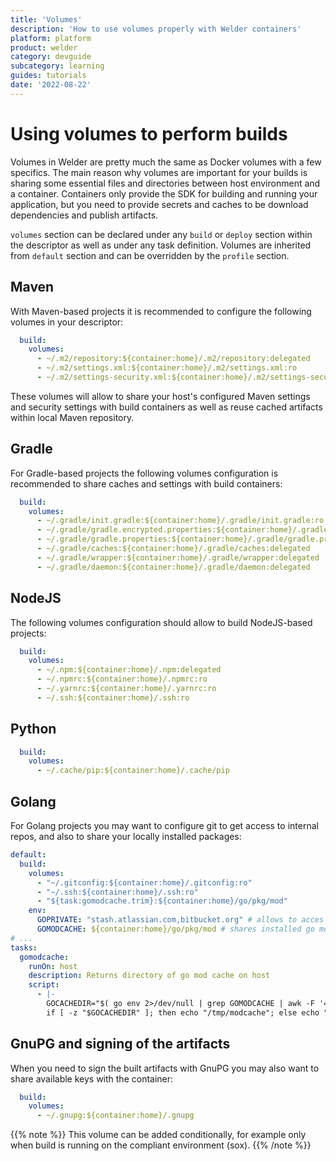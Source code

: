 ```yaml
---
title: 'Volumes'
description: 'How to use volumes properly with Welder containers'
platform: platform
product: welder
category: devguide
subcategory: learning
guides: tutorials
date: '2022-08-22'
---
```


# Using volumes to perform builds

Volumes in Welder are pretty much the same as Docker volumes with a few specifics. The main reason why volumes 
are important for your builds is sharing some essential files and directories between host environment and a container.
Containers only provide the SDK for building and running your application, but you need to provide secrets and caches
to be download dependencies and publish artifacts.

`volumes` section can be declared under any `build` or `deploy` section within the descriptor as well as under any
task definition. Volumes are inherited from `default` section and can be overridden by the `profile` section.

## Maven

With Maven-based projects it is recommended to configure the following volumes in your descriptor:
```yaml
  build:
    volumes:
      - ~/.m2/repository:${container:home}/.m2/repository:delegated
      - ~/.m2/settings.xml:${container:home}/.m2/settings.xml:ro
      - ~/.m2/settings-security.xml:${container:home}/.m2/settings-security.xml:ro
```

These volumes will allow to share your host's configured Maven settings and security settings with build containers as 
well as reuse cached artifacts within local Maven repository.

## Gradle

For Gradle-based projects the following volumes configuration is recommended to share caches and settings with build
containers: 
```yaml
  build:
    volumes:
      - ~/.gradle/init.gradle:${container:home}/.gradle/init.gradle:ro
      - ~/.gradle/gradle.encrypted.properties:${container:home}/.gradle/gradle.encrypted.properties:ro
      - ~/.gradle/gradle.properties:${container:home}/.gradle/gradle.properties:ro
      - ~/.gradle/caches:${container:home}/.gradle/caches:delegated
      - ~/.gradle/wrapper:${container:home}/.gradle/wrapper:delegated
      - ~/.gradle/daemon:${container:home}/.gradle/daemon:delegated
```

## NodeJS

The following volumes configuration should allow to build NodeJS-based projects:
```yaml
  build:
    volumes:
      - ~/.npm:${container:home}/.npm:delegated
      - ~/.npmrc:${container:home}/.npmrc:ro
      - ~/.yarnrc:${container:home}/.yarnrc:ro
      - ~/.ssh:${container:home}/.ssh:ro
```

## Python

```yaml
  build:
    volumes:
      - ~/.cache/pip:${container:home}/.cache/pip
```

## Golang
For Golang projects you may want to configure git to get access to internal repos, and also to share your locally installed
packages:
```yaml
default:
  build:
    volumes:
      - "~/.gitconfig:${container:home}/.gitconfig:ro"
      - "~/.ssh:${container:home}/.ssh:ro"
      - "${task:gomodcache.trim}:${container:home}/go/pkg/mod"
    env:
      GOPRIVATE: "stash.atlassian.com,bitbucket.org" # allows to acces internal repos
      GOMODCACHE: ${container:home}/go/pkg/mod # shares installed go modules with container
# ...
tasks:
  gomodcache:
    runOn: host
    description: Returns directory of go mod cache on host
    script:
      - |-
        GOCACHEDIR="$( go env 2>/dev/null | grep GOMODCACHE | awk -F '=' '{print $2}' | sed 's/"//g' )"
        if [ -z "$GOCACHEDIR" ]; then echo "/tmp/modcache"; else echo "$GOCACHEDIR" ; fi
```

## GnuPG and signing of the artifacts

When you need to sign the built artifacts with GnuPG you may also want to share available keys with the container:
```yaml
  build:
    volumes:
      - ~/.gnupg:${container:home}/.gnupg
```
{{% note %}}
This volume can be added conditionally, for example only when build is running on the compliant environment (sox).
{{% /note %}}


